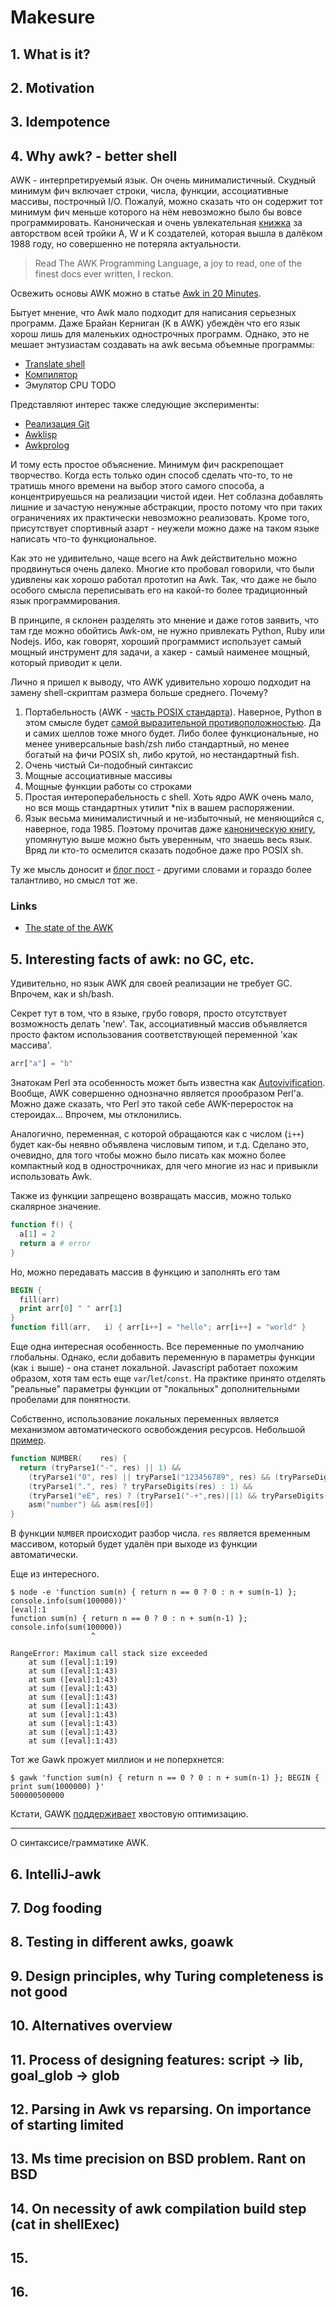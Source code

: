 # Makesure
## 1. What is it?
## 2. Motivation
## 3. Idempotence

## 4. Why awk? - better shell

AWK - интерпретируемый язык. Он очень минималистичный.
Скудный минимум фич включает строки, числа, функции, ассоциативные массивы, построчный I/O.
Пожалуй, можно сказать что он содержит тот минимум фич меньше которого на нём невозможно было бы вовсе программировать.
Каноническая и очень увлекательная [книжка](https://ia903404.us.archive.org/0/items/pdfy-MgN0H1joIoDVoIC7/The_AWK_Programming_Language.pdf) за авторством всей тройки A, W и K cоздателей, которая вышла в далёком 1988 году, но совершенно не потеряла актуальности.

> Read The AWK Programming Language, a joy to read, one of the finest docs ever written, I reckon.

Освежить основы AWK можно в статье [Awk in 20 Minutes](https://ferd.ca/awk-in-20-minutes.html).

Бытует мнение, что Awk мало подходит для написания серьезных программ. Даже Брайан Керниган (K в AWK) убеждён что его язык хорош лишь для маленьких однострочных программ.
Однако, это не мешает энтузиастам создавать на awk весьма объемные программы:
- [Translate shell](https://github.com/soimort/translate-shell)
- [Компилятор](https://news.ycombinator.com/item?id=13452043)
- Эмулятор CPU TODO

Представляют интерес также следующие эксперименты:

- [Реализация Git](https://github.com/djanderson/aho)
- [Awklisp](https://github.com/darius/awklisp)
- [Awkprolog](https://github.com/prolog8/awkprolog)

И тому есть простое объяснение. Минимум фич раскрепощает творчество. Когда есть только один способ сделать что-то, то не тратишь много времени на выбор этого самого способа, а концентрируешься на реализации чистой идеи. Нет соблазна добавлять лишние и зачастую ненужные абстракции, просто потому что при таких ограничениях их практически невозможно реализовать. Кроме того, присутствует спортивный азарт - неужели можно даже на таком языке написать что-то функциональное.

Как это не удивительно, чаще всего на Awk действительно можно продвинуться очень далеко. Многие кто пробовал говорили, что были удивлены как хорошо работал прототип на Awk. Так, что даже не было особого смысла переписывать его на какой-то более традиционный язык программирования.

В принципе, я склонен разделять это мнение и даже готов заявить, что там где можно обойтись Awk-ом, не нужно привлекать Python, Ruby или Nodejs. Ибо, как говорят, хороший программист использует самый мощный инструмент для задачи, а хакер - самый наименее мощный, который приводит к цели.

Лично я пришел к выводу, что AWK удивительно хорошо подходит на замену shell-скриптам размера больше среднего.
Почему?

1. Портабельность (AWK - [часть POSIX стандарта](https://pubs.opengroup.org/onlinepubs/9699919799/utilities/awk.html)). Наверное, Python в этом смысле будет [самой выразительной противоположностью](https://xkcd.com/1987/). Да и самих шеллов тоже много будет. Либо более функциональные, но менее универсальные bash/zsh либо стандартный, но менее богатый на фичи POSIX sh, либо крутой, но нестандартный fish.
2. Очень чистый Си-подобный синтаксиc
3. Мощные ассоциативные массивы
4. Мощные функции работы со строками
5. Простая интероперабельность с shell. Хоть ядро AWK очень мало, но вся мощь стандартных утилит *nix в вашем распоряжении.
6. Язык весьма минималистичный и не-избыточный, не меняющийся с, наверное, года 1985. Поэтому прочитав даже [каноническую книгу](https://ia903404.us.archive.org/0/items/pdfy-MgN0H1joIoDVoIC7/The_AWK_Programming_Language.pdf), упомянутую выше можно быть уверенным, что знаешь весь язык. Вряд ли кто-то осмелится сказать подобное даже про POSIX sh.

Ту же мысль доносит и [блог пост](https://blog.jpalardy.com/posts/why-learn-awk/) - другими словами и гораздо более талантливо, но смысл тот же.

### Links

- [The state of the AWK](https://lwn.net/Articles/820829/)


## 5. Interesting facts of awk: no GC, etc.

Удивительно, но язык AWK для своей реализации не требует GC. Впрочем, как и sh/bash.

Секрет тут в том, что в языке, грубо говоря, просто отсутствует возможность делать 'new'. Так, ассоциативный массив объявляется просто фактом использования соответствующей переменной 'как массива'.

```awk
arr["a"] = "b"
```

Знатокам Perl эта особенность может быть известна как [Autovivification](https://en.wikipedia.org/wiki/Autovivification). Вообще, AWK совершенно однозначно является прообразом Perl'а. Можно даже сказать, что Perl это такой себе AWK-переросток на стероидах... Впрочем, мы отклонились.

Аналогично, переменная, с которой обращаются как с числом (`i++`) будет как-бы неявно объявлена числовым типом, и т.д.
Сделано это, очевидно, для того чтобы можно было писать как можно более компактный код в однострочниках, для чего многие из нас и привыкли использовать Awk.

Также из функции запрещено возвращать массив, можно только скалярное значение.

```awk
function f() {
  a[1] = 2
  return a # error
}

```
Но, можно передавать массив в функцию и заполнять его там

```awk
BEGIN { 
  fill(arr)
  print arr[0] " " arr[1] 
}
function fill(arr,   i) { arr[i++] = "hello"; arr[i++] = "world" }
```

Еще одна интересная особенность. Все переменные по умолчанию глобальны. Однако, если добавить переменную в параметры функции (как `i` выше) - она станет локальной. Javascript работает похожим образом, хотя там есть еще `var`/`let`/`const`.
На практике принято отделять "реальные" параметры функции от "локальных" дополнительными пробелами для понятности.

Собственно, использование локальных переменных является механизмом автоматического освобождения ресурсов. Небольшой [пример](https://github.com/xonixx/gron.awk/blob/main/gron.awk#L81).
```awk
function NUMBER(    res) {
  return (tryParse1("-", res) || 1) &&
    (tryParse1("0", res) || tryParse1("123456789", res) && (tryParseDigits(res)||1)) &&
    (tryParse1(".", res) ? tryParseDigits(res) : 1) &&
    (tryParse1("eE", res) ? (tryParse1("-+",res)||1) && tryParseDigits(res) : 1) &&
    asm("number") && asm(res[0])
}
```

В функции `NUMBER` происходит разбор числа. `res` является временным массивом, который будет удалён при выходе из функции автоматически.


Еще из интересного.

```
$ node -e 'function sum(n) { return n == 0 ? 0 : n + sum(n-1) }; console.info(sum(100000))'
[eval]:1
function sum(n) { return n == 0 ? 0 : n + sum(n-1) }; console.info(sum(100000))
                  ^

RangeError: Maximum call stack size exceeded
    at sum ([eval]:1:19)
    at sum ([eval]:1:43)
    at sum ([eval]:1:43)
    at sum ([eval]:1:43)
    at sum ([eval]:1:43)
    at sum ([eval]:1:43)
    at sum ([eval]:1:43)
    at sum ([eval]:1:43)
    at sum ([eval]:1:43)
    at sum ([eval]:1:43)
```

Тот же Gawk прожует миллион и не поперхнется:

```
$ gawk 'function sum(n) { return n == 0 ? 0 : n + sum(n-1) }; BEGIN { print sum(1000000) }'
500000500000
```

Кстати, GAWK [поддерживает](https://blog.0branch.com/posts/2016-05-13-awk-tco.html) хвостовую оптимизацию.

---

О синтаксисе/грамматике AWK.

## 6. IntelliJ-awk
## 7. Dog fooding
## 8. Testing in different awks, goawk
## 9. Design principles, why Turing completeness is not good
## 10. Alternatives overview
## 11. Process of designing features: script -> lib, goal_glob -> glob
## 12. Parsing in Awk vs reparsing. On importance of starting limited
## 13. Ms time precision on BSD problem. Rant on BSD
## 14. On necessity of awk compilation build step (cat in shellExec)
## 15.
## 16.